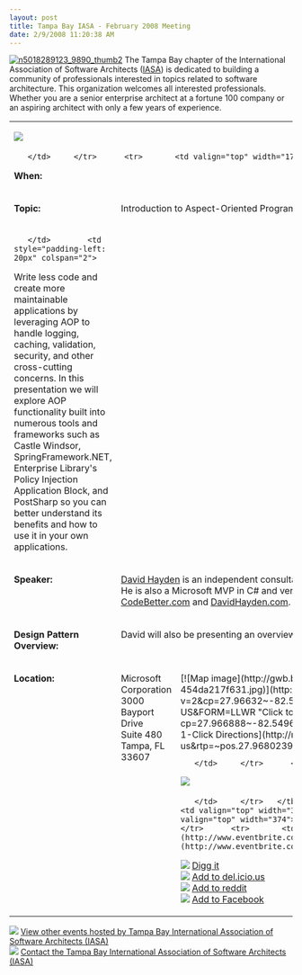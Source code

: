 ```yaml
---
layout: post
title: Tampa Bay IASA - February 2008 Meeting
date: 2/9/2008 11:20:38 AM
---
```


[![n5018289123_9890_thumb2](http://gwb.blob.core.windows.net/sdorman/WindowsLiveWriter/TampaBayIASAFebruary2008Meeting_9EC6/n5018289123_9890_thumb2_thumb.jpg)](http://gwb.blob.core.windows.net/sdorman/WindowsLiveWriter/TampaBayIASAFebruary2008Meeting_9EC6/n5018289123_9890_thumb2_2.jpg) The Tampa Bay chapter of the International Association of Software Architects ([IASA](http://www.iasahome.org/web/home/home)) is dedicated to building a community of professionals interested in topics related to software architecture. This organization welcomes all interested professionals. Whether you are a senior enterprise architect at a fortune 100 company or an aspiring architect with only a few years of experience.       

  <table cellspacing="0" cellpadding="2" width="740" border="0"><tbody>     <tr>       <td valign="top" colspan="3">         

[![](http://www.eventbrite.com/img/button/register_blue.gif)](http://www.eventbrite.com/event/89620056/sdorman)    

       </td>     </tr>      <tr>       <td valign="top" width="175">         

**When:**
       </td>        <td valign="top" colspan="2">         

2/28/2008 6:30 PM - 8:30 PM
       </td>     </tr>      <tr>       <td valign="top" width="175">         

**Topic:**
       </td>        <td valign="top" colspan="2">         

Introduction to Aspect-Oriented Programming (AOP)
       </td>     </tr>      <tr>       <td valign="top" width="175">         

       </td>        <td style="padding-left: 20px" colspan="2">         

Write less code and create more maintainable applications by leveraging AOP to handle logging, caching, validation, security, and other cross-cutting concerns. In this presentation we will explore AOP functionality built into numerous tools and frameworks such as Castle Windsor, SpringFramework.NET, Enterprise Library's Policy Injection Application Block, and PostSharp so you can better understand its benefits and how to use it in your own applications.
       </td>     </tr>      <tr>       <td valign="top" width="175">         

**Speaker:**
       </td>        <td valign="top" colspan="2">         

[David Hayden](http://www.davidhayden.com/) is an independent consultant in Sarasota, Florida specializing in ASP.NET web applications using Microsoft’s patterns and practices. He is also a Microsoft MVP in C# and very active in the Enterprise Library and Software Factory communities. He runs two active blogs at [CodeBetter.com](http://www.codebetter.com/) and [DavidHayden.com](http://www.davidhayden.com/).
       </td>     </tr>      <tr>       <td valign="top" width="175">         

**Design Pattern Overview:**
       </td>        <td valign="top" colspan="2">         

David will also be presenting an overview of the Factory pattern.
       </td>     </tr>      <tr>       <td valign="top" width="175">         

**Location:**
       </td>        <td valign="top" width="250">         

Microsoft Corporation              
3000 Bayport Drive               
Suite 480               
Tampa, FL 33607 
       </td>        <td valign="top">         

<div class="wlWriterSmartContent" id="scid:84E294D0-71C9-4bd0-A0FE-95764E0368D9:fafe0254-cc61-4202-94a3-eacbed2d41d1" style="padding-right: 0px; display: inline; padding-left: 0px; padding-bottom: 0px; margin: 0px; padding-top: 0px">[![Map image](http://gwb.blob.core.windows.net/sdorman/WindowsLiveWriter/TampaBayIASAFebruary2008Meeting_9EC6/map-454da217f631.jpg)](http://maps.live.com/default.aspx?v=2&cp=27.96632~-82.54968&lvl=15&style=r&scene=9531687&sp=aN.27.96704_-82.54985_Untitled%2520pushpin_&mkt=en-US&FORM=LLWR "Click to view this map on Live.com")</div>              
[View a larger map](http://maps.live.com/default.aspx?cp=27.966888~-82.549685&lvl=14&style=r&v=2&sp=Point.27.966888_-82.549685_Microsoft+Corp "View a larger map")               
[View 1-Click Directions](http://maps.live.com/OneClickDirections.aspx?mkt=en-us&rtp=~pos.27.968023982861645_-82.549467086792&FORM=LLMP)           

       </td>     </tr>      <tr>       <td valign="top" colspan="3">         

[![](http://www.eventbrite.com/img/button/register_blue.gif)](http://www.eventbrite.com/event/89620056/sdorman)    

       </td>     </tr>   </tbody></table>  <table cellspacing="0" cellpadding="2" width="680" border="0"><tbody>     <tr>       <td valign="top" width="304">![](http://www.eventbrite.com/img/icon/friends.gif) **Share this event**</td>        <td valign="top" width="374">![](http://www.eventbrite.com/img/icon/rss.png) **Subscribe to future event notifications**</td>     </tr>      <tr>       <td valign="top" width="329">[![](http://www.eventbrite.com/img/icon/friends.gif)](http://www.eventbrite.com/invitefriend?eid=89609023) [Email to friends & colleagues](http://www.eventbrite.com/invitefriend?eid=89620056)             
[![](http://www.eventbrite.com/img/icon/digg.png)](http://digg.com/submit?phase=2&url=http%3A%2F%2Fwww.eventbrite.com%2Fevent%2F89609023&title=January+2008+Meeting) [Digg it](http://digg.com/submit?phase=2&url=http%3A%2F%2Fwww.eventbrite.com%2Fevent%2F89620056&title=Febraury+2008+Meeting)             
[![](http://www.eventbrite.com/img/icon/delicious.png)](http://del.icio.us/post?url=http%3A%2F%2Fwww.eventbrite.com%2Fevent%2F89609023&title=January+2008+Meeting) [Add to del.icio.us](http://del.icio.us/post?url=http%3A%2F%2Fwww.eventbrite.com%2Fevent%2F89620056&title=February+2008+Meeting)             
[![](http://www.eventbrite.com/img/icon/reddit.png)](http://reddit.com/submit?url=http%3A%2F%2Fwww.eventbrite.com%2Fevent%2F89609023&title=January+2008+Meeting) [Add to reddit](http://reddit.com/submit?url=http%3A%2F%2Fwww.eventbrite.com%2Fevent%2F89620056&title=February+2008+Meeting)             
[![](http://www.eventbrite.com/img/icon/facebook.png)](http://www.facebook.com/sharer.php?u=http%3A%2F%2Fwww.eventbrite.com%2Fevent%2F89609023&t=January+2008+Meeting) [Add to Facebook](http://www.facebook.com/sharer.php?u=http%3A%2F%2Fwww.eventbrite.com%2Fevent%2F89620056&t=February+2008+Meeting)</td>        <td valign="top" width="390">[![](http://www.eventbrite.com/img/icon/xml_icon.gif)](http://www.eventbrite.com/rest/organizer_list_events/47777115) [View XML Feed](http://www.eventbrite.com/rest/organizer_list_events/47777115)             
[![](http://www.eventbrite.com/img/icon/rss.png)](http://www.eventbrite.com/rss/organizer_list_events/47777115) [Subscribe to RSS Feed](http://www.eventbrite.com/rss/organizer_list_events/47777115)             
[![](http://www.eventbrite.com/img/icon/atom.png)](http://www.eventbrite.com/atom/organizer_list_events/47777115) [Subscribe to Atom Feed](http://www.eventbrite.com/atom/organizer_list_events/47777115)             
[![](http://www.eventbrite.com/img/icon/google.png)](http://fusion.google.com/add?feedurl=http%3A%2F%2Fwww.eventbrite.com%2Fatom%2Forganizer_list_events%2F47777115) [Add to Google](http://fusion.google.com/add?feedurl=http%3A%2F%2Fwww.eventbrite.com%2Fatom%2Forganizer_list_events%2F47777115)             
[![](http://www.eventbrite.com/img/icon/yahoo.png)](http://add.my.yahoo.com/rss?url=http%3A%2F%2Fwww.eventbrite.com%2Frss%2Forganizer_list_events%2F47777115) [Add to My Yahoo!](http://add.my.yahoo.com/rss?url=http%3A%2F%2Fwww.eventbrite.com%2Frss%2Forganizer_list_events%2F47777115)             
[![](http://www.eventbrite.com/img/icon/aol.png)](http://feeds.my.aol.com/add.jsp?url=http%3A%2F%2Fwww.eventbrite.com%2Fatom%2Forganizer_list_events%2F47777115) [Add to My AOL](http://feeds.my.aol.com/add.jsp?url=http%3A%2F%2Fwww.eventbrite.com%2Fatom%2Forganizer_list_events%2F47777115)             
[![](http://www.eventbrite.com/img/icon/msn.png)](http://my.msn.com/addtomymsn.armx?id=rss&ut=http%3A%2F%2Fwww.eventbrite.com%2Frss%2Forganizer_list_events%2F47777115&ru=http%3A%2F%2Fwww.eventbrite.com) [Add to My MSN](http://my.msn.com/addtomymsn.armx?id=rss&ut=http%3A%2F%2Fwww.eventbrite.com%2Frss%2Forganizer_list_events%2F47777115&ru=http%3A%2F%2Fwww.eventbrite.com) </td>     </tr>   </tbody></table>  

[![](http://www.eventbrite.com/img/icon/calendar2.gif)](http://www.eventbrite.com/org/47777115?s=885210) [View other events hosted by Tampa Bay International Association of Software Architects (IASA)](http://www.eventbrite.com/org/47777115?s=885210)       
[![](http://www.eventbrite.com/img/icon/contact.gif)](http://www.eventbrite.com/contactorganizer?eid=89609023) [Contact the Tampa Bay International Association of Software Architects (IASA)](http://www.eventbrite.com/contactorganizer?eid=89620056)
